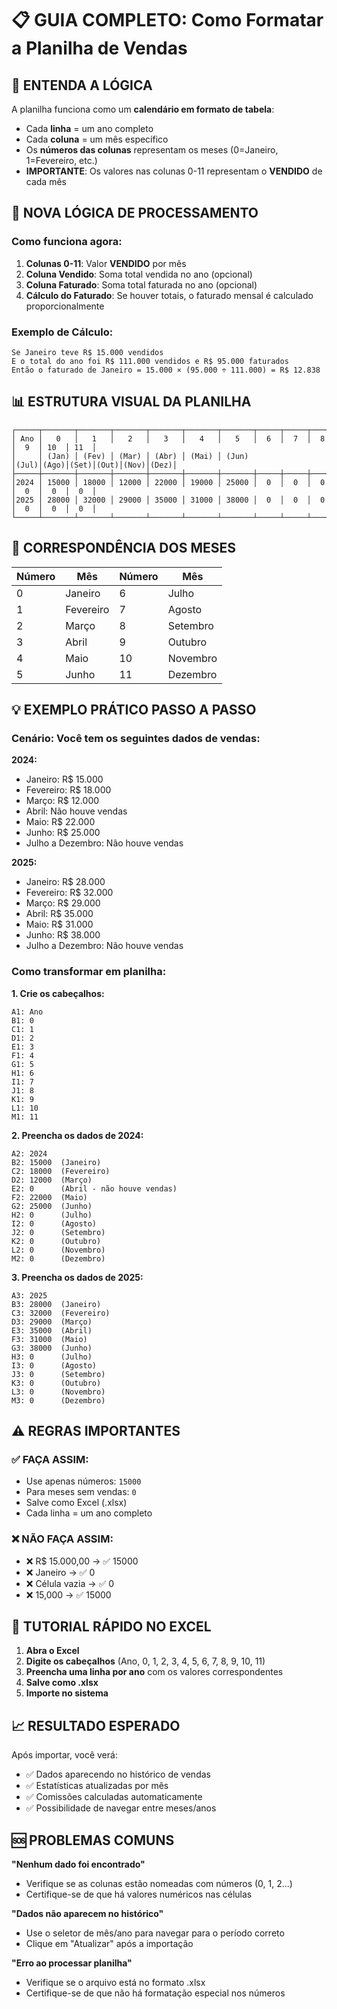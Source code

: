 # 📋 GUIA COMPLETO: Como Formatar a Planilha de Vendas

## 🎯 ENTENDA A LÓGICA

A planilha funciona como um **calendário em formato de tabela**:
- Cada **linha** = um ano completo
- Cada **coluna** = um mês específico
- Os **números das colunas** representam os meses (0=Janeiro, 1=Fevereiro, etc.)
- **IMPORTANTE**: Os valores nas colunas 0-11 representam o **VENDIDO** de cada mês

## 🔧 NOVA LÓGICA DE PROCESSAMENTO

### Como funciona agora:
1. **Colunas 0-11**: Valor **VENDIDO** por mês
2. **Coluna Vendido**: Soma total vendida no ano (opcional)
3. **Coluna Faturado**: Soma total faturada no ano (opcional)
4. **Cálculo do Faturado**: Se houver totais, o faturado mensal é calculado proporcionalmente

### Exemplo de Cálculo:
```
Se Janeiro teve R$ 15.000 vendidos
E o total do ano foi R$ 111.000 vendidos e R$ 95.000 faturados
Então o faturado de Janeiro = 15.000 × (95.000 ÷ 111.000) = R$ 12.838
```

## 📊 ESTRUTURA VISUAL DA PLANILHA

```
┌─────┬───────┬───────┬───────┬───────┬───────┬───────┬─────┬─────┬─────┬─────┬─────┬─────┐
│ Ano │   0   │   1   │   2   │   3   │   4   │   5   │  6  │  7  │  8  │  9  │ 10  │ 11  │
│     │ (Jan) │ (Fev) │ (Mar) │ (Abr) │ (Mai) │ (Jun) │(Jul)│(Ago)│(Set)│(Out)│(Nov)│(Dez)│
├─────┼───────┼───────┼───────┼───────┼───────┼───────┼─────┼─────┼─────┼─────┼─────┼─────┤
│2024 │ 15000 │ 18000 │ 12000 │ 22000 │ 19000 │ 25000 │  0  │  0  │  0  │  0  │  0  │  0  │
│2025 │ 28000 │ 32000 │ 29000 │ 35000 │ 31000 │ 38000 │  0  │  0  │  0  │  0  │  0  │  0  │
└─────┴───────┴───────┴───────┴───────┴───────┴───────┴─────┴─────┴─────┴─────┴─────┴─────┘
```

## 🔢 CORRESPONDÊNCIA DOS MESES

| Número | Mês        | Número | Mês        |
|--------|------------|--------|------------|
| 0      | Janeiro    | 6      | Julho      |
| 1      | Fevereiro  | 7      | Agosto     |
| 2      | Março      | 8      | Setembro   |
| 3      | Abril      | 9      | Outubro    |
| 4      | Maio       | 10     | Novembro   |
| 5      | Junho      | 11     | Dezembro   |

## 💡 EXEMPLO PRÁTICO PASSO A PASSO

### Cenário: Você tem os seguintes dados de vendas:

**2024:**
- Janeiro: R$ 15.000
- Fevereiro: R$ 18.000
- Março: R$ 12.000
- Abril: Não houve vendas
- Maio: R$ 22.000
- Junho: R$ 25.000
- Julho a Dezembro: Não houve vendas

**2025:**
- Janeiro: R$ 28.000
- Fevereiro: R$ 32.000
- Março: R$ 29.000
- Abril: R$ 35.000
- Maio: R$ 31.000
- Junho: R$ 38.000
- Julho a Dezembro: Não houve vendas

### Como transformar em planilha:

**1. Crie os cabeçalhos:**
```
A1: Ano
B1: 0
C1: 1
D1: 2
E1: 3
F1: 4
G1: 5
H1: 6
I1: 7
J1: 8
K1: 9
L1: 10
M1: 11
```

**2. Preencha os dados de 2024:**
```
A2: 2024
B2: 15000  (Janeiro)
C2: 18000  (Fevereiro)
D2: 12000  (Março)
E2: 0      (Abril - não houve vendas)
F2: 22000  (Maio)
G2: 25000  (Junho)
H2: 0      (Julho)
I2: 0      (Agosto)
J2: 0      (Setembro)
K2: 0      (Outubro)
L2: 0      (Novembro)
M2: 0      (Dezembro)
```

**3. Preencha os dados de 2025:**
```
A3: 2025
B3: 28000  (Janeiro)
C3: 32000  (Fevereiro)
D3: 29000  (Março)
E3: 35000  (Abril)
F3: 31000  (Maio)
G3: 38000  (Junho)
H3: 0      (Julho)
I3: 0      (Agosto)
J3: 0      (Setembro)
K3: 0      (Outubro)
L3: 0      (Novembro)
M3: 0      (Dezembro)
```

## ⚠️ REGRAS IMPORTANTES

### ✅ FAÇA ASSIM:
- Use apenas números: `15000`
- Para meses sem vendas: `0`
- Salve como Excel (.xlsx)
- Cada linha = um ano completo

### ❌ NÃO FAÇA ASSIM:
- ❌ R$ 15.000,00 → ✅ 15000
- ❌ Janeiro → ✅ 0
- ❌ Célula vazia → ✅ 0
- ❌ 15,000 → ✅ 15000

## 🚀 TUTORIAL RÁPIDO NO EXCEL

1. **Abra o Excel**
2. **Digite os cabeçalhos** (Ano, 0, 1, 2, 3, 4, 5, 6, 7, 8, 9, 10, 11)
3. **Preencha uma linha por ano** com os valores correspondentes
4. **Salve como .xlsx**
5. **Importe no sistema**

## 📈 RESULTADO ESPERADO

Após importar, você verá:
- ✅ Dados aparecendo no histórico de vendas
- ✅ Estatísticas atualizadas por mês
- ✅ Comissões calculadas automaticamente
- ✅ Possibilidade de navegar entre meses/anos

## 🆘 PROBLEMAS COMUNS

**"Nenhum dado foi encontrado"**
- Verifique se as colunas estão nomeadas com números (0, 1, 2...)
- Certifique-se de que há valores numéricos nas células

**"Dados não aparecem no histórico"**
- Use o seletor de mês/ano para navegar para o período correto
- Clique em "Atualizar" após a importação

**"Erro ao processar planilha"**
- Verifique se o arquivo está no formato .xlsx
- Certifique-se de que não há formatação especial nos números
